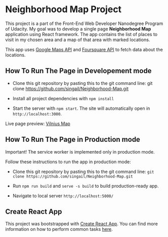 # Neighborhood Map Project

This project is a part of the Front-End Web Developer Nanodegree Program of Udacity. My goal was to develop a single page **Neighborhood Map** application using React framework. The app contains the list of places to visit in my chosen area and a map of that area with marked locations. 

This app uses [Google Maps API](https://developers.google.com/maps/documentation/javascript/tutorial) and [Foursquare API](https://developer.foursquare.com/) to fetch data about the locations. 

## How To Run The Page in Developement mode

* Clone this git repository by pasting this to the git command line: git clone https://github.com/singail/Neighborhood-Map.git

* Install all project dependencies with `npm install`

* Start the server with `npm start`. The site will automatically open in `http://localhost:3000`.

Live page preview: [Vilnius Map](https://vilniusmap.netlify.com/)

## How To Run The Page in Production mode

Important! The service worker is implemented only in production mode. 

Follow these instructions to run the app in production mode:

* Clone this git repository by pasting this to the git command line: `git clone https://github.com/singail/Neighborhood-Map.git`

* Run `npm run build` and `serve -s build` to build production-ready app.

* Navigate to local server `http://localhost:5000/`

## Create React App

This project was bootstrapped with [Create React App](https://github.com/facebookincubator/create-react-app). You can find more information on how to perform common tasks [here](https://github.com/facebookincubator/create-react-app/blob/master/packages/react-scripts/template/README.md).